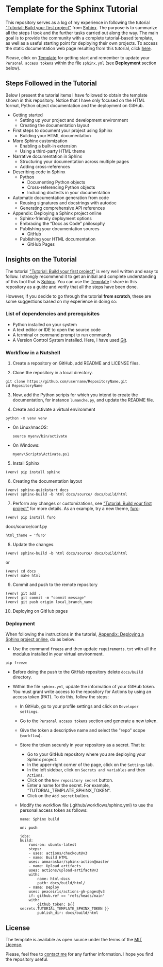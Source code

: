 # Template for the Sphinx Tutorial

This repository serves as a log of my experience in following the tutorial ["Tutorial: Build your first project"](https://www.sphinx-doc.org/en/master/tutorial/index.html) from [Sphinx](https://www.sphinx-doc.org/en/master/index.html). The purpose is to summarize all the steps I took and the further tasks carried out along the way. The main goal is to provide the community with a complete tutorial-based template, as well as a useful starting point for deploying their own projects. To access the static documentation web page resulting from this tutorial, click  [here](https://olcruzgonzalez.github.io/tutorial-template-sphinx/).

Please, click on [Template](https://github.com/olcruzgonzalez/tutorial-template-sphinx/generate) for getting start and remember to update your `Personal access tokens`  within the file `sphinx.yml` (see **Deployment** section below).

## Steps Followed in the Tutorial

Below I present the tutorial items I have followed to obtain the template shown in this repository. Notice that I have only focused on the HTML format, Python object documentation and the deployment on GitHub.

- Getting started 
    * Setting up your project and development environment
    * Creating the documentation layout
- First steps to document your project using Sphinx
    * Building your HTML documentation
- More Sphinx customization
    * Enabling a built-in extension
    * Using a third-party HTML theme
- Narrative documentation in Sphinx
    * Structuring your documentation across multiple pages
    * Adding cross-references
- Describing code in Sphinx
    * Python
        * Documenting Python objects
        * Cross-referencing Python objects
        * Including doctests in your documentation
- Automatic documentation generation from code
    * Reusing signatures and docstrings with autodoc
    * Generating comprehensive API references
- Appendix: Deploying a Sphinx project online
    * Sphinx-friendly deployment options
    * Embracing the “Docs as Code” philosophy
    * Publishing your documentation sources
        * GitHub
    * Publishing your HTML documentation
        * GitHub Pages


## Insights on the Tutorial

The tutorial ["Tutorial: Build your first project"](https://www.sphinx-doc.org/en/master/tutorial/index.html) is very well written and easy to follow. I strongly recommend it to get an initial and complete understanding of this tool that is [Sphinx](https://www.sphinx-doc.org/en/master/index.html). You can use the [Template](https://github.com/olcruzgonzalez/tutorial-template-sphinx/generate) I share in this repository as a guide and verify that all the steps have been done. 

However, if you decide to go through the tutorial **from scratch**, these are some suggestions based on my experience in doing so:

###  List of dependencies and prerequisites

* Python installed on your system
* A text editor or IDE to open the source code
* A terminal or command prompt to run commands
* A Version Control System installed. Here, I have used [Git](https://git-scm.com/).

### Workflow in a Nutshell


1. Create a repository on GitHub, add README and LICENSE files.

2. Clone the repository in a local directory.

```
git clone https://github.com/username/RepositoryName.git
cd RepositoryName
```
3. Now, add the Python scripts for which you intend to create the documentation, for instance `lumanche.py`, and update the README file. 

4. Create and activate a virtual environment

```
python -m venv venv
```
* On Linux/macOS:
 
    ```
    source myenv/bin/activate
    ```
* On Windows: 

    ```
    myenv\Scripts\Activate.ps1
    ```

5. Install Sphinx
```
(venv) pip install sphinx 
```
	
6. Creating the documentation layout 
	
```
(venv) sphinx-quickstart docs
(venv) sphinx-build -b html docs/source/ docs/build/html
```

7. Perform any changes or customizations, see ["Tutorial: Build your first project"](https://www.sphinx-doc.org/en/master/tutorial/index.html) for more details. As an example, try a new theme, [furo](https://github.com/pradyunsg/furo):
```
(venv) pip install furo
```

docs/source/conf.py

    html_theme = 'furo'

8. Update the changes
```
(venv) sphinx-build -b html docs/source/ docs/build/html
```
or 
```
(venv) cd docs
(venv) make html
```

9. Commit and push to the remote repository
```
(venv) git add .
(venv) git commit -m "commit message"
(venv) git push origin local_branch_name
```

10. Deploying on GitHub pages


### Deployment 

When following the instructions in the tutorial, [Appendix: Deploying a Sphinx project online](https://www.sphinx-doc.org/en/master/tutorial/deploying.html), do as below:

* Use the command `freeze` and then update `requirements.txt` with all the modulus installed in your virtual environment.
```
pip freeze
```

* Before doing the push to the GitHub repository delete `docs/build` directory.

* Within the file `sphinx.yml`, update the information of your GitHub token. You must grant write access to the repository for Actions by using an access token (PAT). To do this, follow the steps:
    
    *  In GitHub, go to your profile settings and click on `Developer settings`.

    * Go to the `Personal access tokens` section and generate a new token.

    * Give the token a descriptive name and select the "repo" scope (`workflow`).

    * Store the token securely in your repository as a secret. That is:
        - Go to your GitHub repository where you are deploying your Sphinx project.
        - In the upper-right corner of the page, click on the `Settings` tab.
        - In the left sidebar, click on `Secrets and variables` and then `Actions`.
        - Click on the `New repository secret` button.
        - Enter a name for the secret. For example, "TUTORIAL_TEMPLATE_SPHINX_TOKEN".
        - Click on the `Add secret` button.
        
    * Modify the workflow file (.github/workflows/sphinx.yml) to use the personal access token as follows:

       
        ```
        name: Sphinx build

        on: push

        jobs:
        build:
            runs-on: ubuntu-latest
            steps:
            - uses: actions/checkout@v3
            - name: Build HTML
            uses: ammaraskar/sphinx-action@master
            - name: Upload artifacts
            uses: actions/upload-artifact@v3
            with:
                name: html-docs
                path: docs/build/html/
            - name: Deploy
            uses: peaceiris/actions-gh-pages@v3
            if: github.ref == 'refs/heads/main'
            with:
                github_token: ${{ secrets.TUTORIAL_TEMPLATE_SPHINX_TOKEN }}
                publish_dir: docs/build/html
        ```


## License

The template is available as open source under the terms of the [MIT License](https://github.com/olcruzgonzalez/tutorial-template-sphinx/blob/main/LICENSE).

Please, feel free to [contact me](https://github.com/olcruzgonzalez) for any further information. I hope you find the repository useful.  





